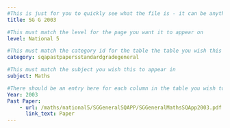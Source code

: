 ```yaml
---
#This is just for you to quickly see what the file is - it can be anything you want
title: SG G 2003

#This must match the level for the page you want it to appear on
level: National 5

#This must match the category id for the table the table you wish this to appear in
category: sqapastpapersstandardgradegeneral

#This must match the subject you wish this to appear in
subject: Maths

#There should be an entry here for each column in the table you wish to populate:
Year: 2003
Past Paper:
    - url: /maths/national5/SGGeneralSQAPP/SGGeneralMathsSQApp2003.pdf
      link_text: Paper
---
```


